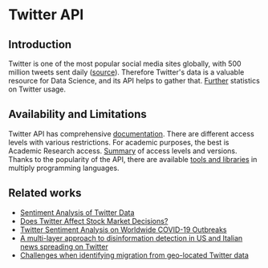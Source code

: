 # Twitter API

## Introduction

Twitter is one of the most popular social media sites globally, with 500 million tweets sent daily ([source](https://www.dsayce.com/social-media/tweets-day/)). Therefore Twitter's data is a valuable resource for Data Science, and its API helps to gather that. [Further](https://backlinko.com/twitter-users) statistics on Twitter usage.

## Availability and Limitations

Twitter API has comprehensive [documentation](https://developer.twitter.com/en/docs). There are different access levels with various restrictions. For academic purposes, the best is Academic Research access. [Summary](https://developer.twitter.com/en/docs/twitter-api/getting-started/about-twitter-api#Access) of access levels and versions. Thanks to the popularity of the API, there are available [tools and libraries](https://developer.twitter.com/en/docs/twitter-api/tools-and-libraries/v2) in multiply programming languages.

## Related works 

- [Sentiment Analysis of Twitter Data](https://ieeexplore.ieee.org/abstract/document/8716464)
- [Does Twitter Affect Stock Market Decisions?](https://link.springer.com/article/10.1007/s12559-021-09819-8)
- [Twitter Sentiment Analysis on Worldwide COVID-19 Outbreaks](https://kjar.spu.edu.iq/index.php/kjar/article/view/512)
- [A multi-layer approach to disinformation detection in US and Italian news spreading on Twitter](https://epjds.epj.org/articles/epjdata/abs/2020/01/13688_2020_Article_253/13688_2020_Article_253.html)
- [Challenges when identifying migration from geo-located Twitter data](https://epjds.epj.org/articles/epjdata/abs/2021/01/13688_2020_Article_254/13688_2020_Article_254.html)
